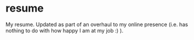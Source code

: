 # resume

My resume. Updated as part of an overhaul to my online presence (i.e. has nothing to do with how happy I am at my job :) ).
